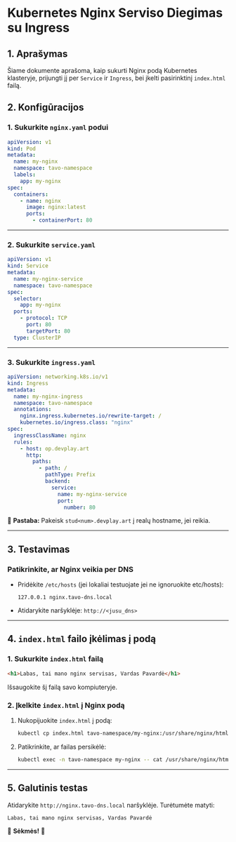 # Kubernetes Nginx Serviso Diegimas su Ingress

## 1. Aprašymas
Šiame dokumente aprašoma, kaip sukurti Nginx podą Kubernetes klasteryje, prijungti jį per `Service` ir `Ingress`, bei įkelti pasirinktinį `index.html` failą.

## 2. Konfigūracijos

### **1. Sukurkite `nginx.yaml` podui**

```yaml
apiVersion: v1
kind: Pod
metadata:
  name: my-nginx
  namespace: tavo-namespace
  labels:
    app: my-nginx
spec:
  containers:
    - name: nginx
      image: nginx:latest
      ports:
        - containerPort: 80
```

---

### **2. Sukurkite `service.yaml`**

```yaml
apiVersion: v1
kind: Service
metadata:
  name: my-nginx-service
  namespace: tavo-namespace
spec:
  selector:
    app: my-nginx
  ports:
    - protocol: TCP
      port: 80
      targetPort: 80
  type: ClusterIP
```

---

### **3. Sukurkite `ingress.yaml`**

```yaml
apiVersion: networking.k8s.io/v1
kind: Ingress
metadata:
  name: my-nginx-ingress
  namespace: tavo-namespace
  annotations:
    nginx.ingress.kubernetes.io/rewrite-target: /
    kubernetes.io/ingress.class: "nginx"
spec:
  ingressClassName: nginx 
  rules:
    - host: op.devplay.art
      http:
        paths:
          - path: /
            pathType: Prefix
            backend:
              service:
                name: my-nginx-service
                port:
                  number: 80
```


📌 **Pastaba:** Pakeisk `stud<num>.devplay.art` į realų hostname, jei reikia.

---

## 3. Testavimas

### **Patikrinkite, ar Nginx veikia per DNS**
- Pridėkite `/etc/hosts` (jei lokaliai testuojate jei ne ignoruokite etc/hosts):
  ```
  127.0.0.1 nginx.tavo-dns.local
  ```
- Atidarykite naršyklėje: `http://<jusu_dns>`

---

## 4. `index.html` failo įkėlimas į podą

### **1. Sukurkite `index.html` failą**

```html
<h1>Labas, tai mano nginx servisas, Vardas Pavardė</h1>
```

Išsaugokite šį failą savo kompiuteryje.

### **2. Įkelkite `index.html` į Nginx podą**

1. Nukopijuokite `index.html` į podą:
   ```sh
   kubectl cp index.html tavo-namespace/my-nginx:/usr/share/nginx/html/index.html
   ```

2. Patikrinkite, ar failas persikėlė:
   ```sh
   kubectl exec -n tavo-namespace my-nginx -- cat /usr/share/nginx/html/index.html
   ```

---

## 5. Galutinis testas
Atidarykite `http://nginx.tavo-dns.local` naršyklėje. Turėtumėte matyti:
```
Labas, tai mano nginx servisas, Vardas Pavardė
```

🔹 **Sėkmės!** 🚀


